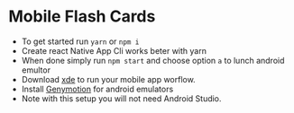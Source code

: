 # Mobile Flash Cards

- To get started run `yarn` or `npm i`
- Create react Native App Cli works beter with yarn
- When done simply run `npm start` and choose option `a` to lunch android emultor
- Download [xde](https://github.com/expo/xde) to run your mobile app worflow.
- Install [Genymotion](https://docs.genymotion.com/Content/01_Get_Started/Installation.htm) for android emulators
- Note with this setup you will not need Android Studio.
